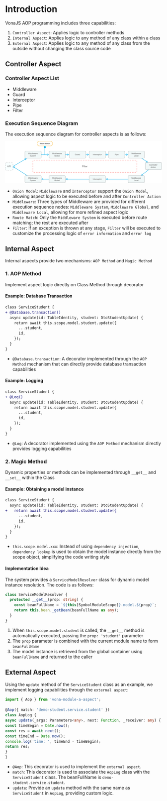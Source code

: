 # Introduction

VonaJS AOP programming includes three capabilities:

1. `Controller Aspect`: Applies logic to controller methods
2. `Internal Aspect`: Applies logic to any method of any class within a class
3. `External Aspect`: Applies logic to any method of any class from the outside without changing the class source code

## Controller Aspect

### Controller Aspect List

* Middleware
* Guard
* Interceptor
* Pipe
* Filter

### Execution Sequence Diagram

The execution sequence diagram for controller aspects is as follows:

![](../../assets/img/aop/aspect-controller.png)

- `Onion Model`: `Middleware` and `Interceptor` support the `Onion Model`, allowing aspect logic to be executed before and after `Controller Action`
- `Middleware`: Three types of Middleware are provided for different execution sequence nodes: `Middleware System`, `Middleware Global`, and `Middleware Local`, allowing for more refined aspect logic
- `Route Match`: Only the `Middleware System` is executed before route matching; the rest are executed after
- `Filter`: If an exception is thrown at any stage, `Filter` will be executed to customize the processing logic of `error information` and `error log`

## Internal Aspect

Internal aspects provide two mechanisms: `AOP Method` and `Magic Method`

### 1. AOP Method

Implement aspect logic directly on Class Method through decorator

#### Example: Database Transaction

``` diff
class ServiceStudent {
+ @Database.transaction()
  async update(id: TableIdentity, student: DtoStudentUpdate) {
    return await this.scope.model.student.update({
      ...student,
      id,
    });
  }
}
```

- `@Database.transaction`: A decorator implemented through the `AOP Method` mechanism that can directly provide database transaction capabilities

#### Example: Logging

``` diff
class ServiceStudent {
+ @Log()
  async update(id: TableIdentity, student: DtoStudentUpdate) {
    return await this.scope.model.student.update({
      ...student,
      id,
    });
  }
}
```

- `@Log`: A decorator implemented using the `AOP Method` mechanism directly provides logging capabilities

### 2. Magic Method

Dynamic properties or methods can be implemented through `__get__` and `__set__` within the Class

#### Example: Obtaining a model instance

``` diff
class ServiceStudent {
  async update(id: TableIdentity, student: DtoStudentUpdate) {
+   return await this.scope.model.student.update({
      ...student,
      id,
    });
  }
}
```

- `this.scope.model.xxx`: Instead of using `dependency injection`, `dependency lookup` is used to obtain the model instance directly from the scope object, simplifying the code writing style

#### Implementation Idea

The system provides a `ServiceModelResolver` class for dynamic model instance resolution. The code is as follows:

``` typescript
class ServiceModelResolver {
  protected __get__(prop: string) {
    const beanFullName = `${this[SymbolModuleScope]}.model.${prop}`;
    return this.bean._getBean(beanFullName as any);
  }
}
```

1. When `this.scope.model.student` is called, the `__get__` method is automatically executed, passing the `prop: 'student'` parameter
2. The `prop` parameter is combined with the current module name to form `beanFullName`
3. The model instance is retrieved from the global container using `beanFullName` and returned to the caller

## External Aspect

Using the `update` method of the `ServiceStudent` class as an example, we implement logging capabilities through the `external aspect`:

``` typescript
import { Aop } from 'vona-module-a-aspect';

@Aop({ match: 'demo-student.service.student' })
class AopLog {
async update(_args: Parameters<any>, next: Function, _receiver: any) {
const timeBegin = Date.now();
const res = await next();
const timeEnd = Date.now();
console.log('time: ', timeEnd - timeBegin);
return res;
}
}
```

- `@Aop`: This decorator is used to implement the `external aspect`.
- `match`: This decorator is used to associate the `AopLog` class with the `ServiceStudent` class. The beanFullName is `demo-student.service.student`.
- `update`: Provide an `update` method with the same name as `ServiceStudent` in `AopLog`, providing custom logic.
